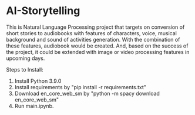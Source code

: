 # AI-Storytelling

This is Natural Language Processing project that targets on conversion of short stories to audiobooks with features of characters, voice, musical background and sound of activities generation. With the combination of these features, audiobook would be created. And, based on the success of the project, it could be extended with image or video processing features in upcoming days.

Steps to Install:
1. Install Python 3.9.0
2. Install requirements by "pip install -r requirements.txt"
3. Download en_core_web_sm by "python -m spacy download en_core_web_sm"
4. Run main.ipynb.
